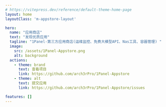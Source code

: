 ```yaml
---
# https://vitepress.dev/reference/default-theme-home-page
layout: home
layoutClass: 'm-appstore-layout'

hero:
  name: "应用商店"
  text: "发现优质应用"
  tagline: "1Panel-第三方应用商店(运维监控、免费大模型API、Nas工具、容器管理) "
  image:
    src: /assets/1Panel-Appstore.png
    alt: background
  actions:
    - theme: brand
      text: 查看项目
      link: https://github.com/arch3rPro/1Panel-Appstore
    - theme: alt
      text: 提交应用
      link: https://github.com/arch3rPro/1Panel-Appstore/issues

features: []
---
```


<AppList />

<style>
/* 图片容器尺寸设置
   1. 宽度100%填充父容器
   2. 最大宽度限制为480px防止过大 */
.m-appstore-layout .image-src {
  width: 100%;
  max-width: 480px;
  transition: transform 0.3s ease-in-out;
}

/* 添加图片Havor左右摇摆效果 */
.m-appstore-layout .image-src:hover {
  animation: swing 0.6s ease-in-out infinite;
}

@keyframes swing {
  0% { transform: translate(-50%, -50%) rotate(0deg); }
  25% { transform: translate(-50%, -50%) rotate(-3deg); }
  75% { transform: translate(-50%, -50%) rotate(3deg); }
  100% { transform: translate(-50%, -50%) rotate(0deg); }
}

.m-appstore-layout .details small {
  opacity: 0.8;
}

.m-appstore-layout .item:last-child .details {
  display: flex;
  justify-content: flex-end;
  align-items: end;
}

@media (min-width: 768px) {
  .VPHome {
    margin-bottom: 50px !important;
  }
}
</style> 